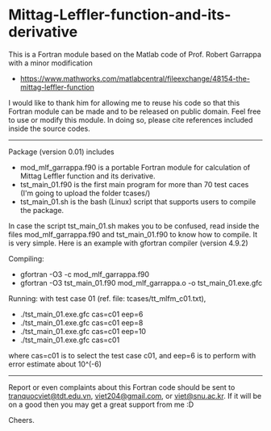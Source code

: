 # Mittag-Leffler-function-and-its-derivative

This is a Fortran module based on the Matlab code of Prof. Robert Garrappa with a minor modification

+ https://www.mathworks.com/matlabcentral/fileexchange/48154-the-mittag-leffler-function

I would like to thank him for allowing me to reuse his code so that this Fortran module can be made and to be released on public domain. Feel free to use or modify this module. In doing so, please cite references included inside the source codes.

--------------------------------
Package (version 0.01) includes

+ mod_mlf_garrappa.f90  is a portable Fortran module for calculation of Mittag Leffler function and its derivative.
+ tst_main_01.f90 is the first main program for more than 70 test caces (I'm going to upload the folder tcases/)
+ tst_main_01.sh is the bash (Linux) script that supports users to compile the package. 

In case the script tst_main_01.sh makes you to be confused, read inside the files mod_mlf_garrappa.f90 and tst_main_01.f90 to know how to compile. It is very simple. Here is an example with gfortran compiler (version 4.9.2)

Compiling:

+ gfortran  -O3  -c  mod_mlf_garrappa.f90
+ gfortran  -O3  tst_main_01.f90  mod_mlf_garrappa.o  -o  tst_main_01.exe.gfc

Running: with test case 01 (ref. file: tcases/tt_mlfm_c01.txt), 

+ ./tst_main_01.exe.gfc cas=c01 eep=6
+ ./tst_main_01.exe.gfc cas=c01 eep=8
+ ./tst_main_01.exe.gfc cas=c01 eep=10
+ ./tst_main_01.exe.gfc cas=c01 

where cas=c01 is to select the test case c01, and eep=6 is to perform with error estimate about 10^(-6)

--------------------------------

Report or even complaints about this Fortran code should be sent to tranquocviet@tdt.edu.vn, viet204@gmail.com, or viet@snu.ac.kr. If it will be on a good then you may get a great support from me :D 

Cheers.
